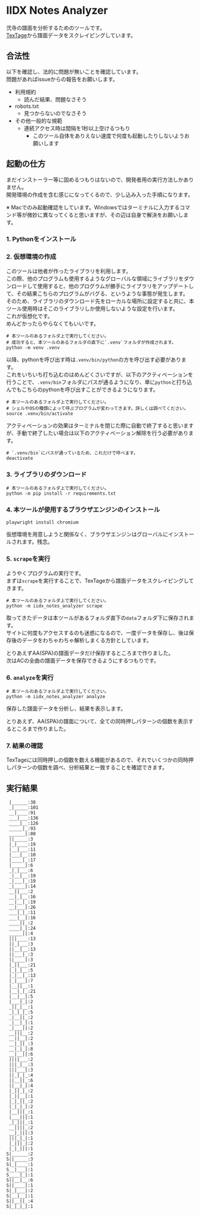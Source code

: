 # IIDX Notes Analyzer

弐寺の譜面を分析するためのツールです。\
[TexTage](https://textage.cc)から譜面データをスクレイピングしています。

## 合法性

以下を確認し、法的に問題が無いことを確認しています。\
問題があればissueからの報告をお願いします。

- 利用規約
    - 読んだ結果、問題なさそう
- robots.txt
    - 見つからないのでなさそう
- その他一般的な規範
    - 連続アクセス時は間隔を1秒以上空けるつもり
        - このツール自体をありえない速度で何度も起動したりしないようお願いします

## 起動の仕方

まだインストーラー等に固めるつもりはないので、開発者用の実行方法しかありません。\
開発環境の作成を含む感じになってくるので、少し込み入った手順になります。

※ Macでのみ起動確認をしています。Windowsではターミナルに入力するコマンド等が微妙に異なってくると思いますが、その辺は自身で解決をお願いします。

### 1. Pythonをインストール

### 2. 仮想環境の作成

このツールは他者が作ったライブラリを利用します。\
この際、他のプログラムも使用するようなグローバルな領域にライブラリをダウンロードして使用すると、他のプログラムが勝手にライブラリをアップデートして、その結果こちらのプログラムがバグる、というような事態が発生します。\
そのため、ライブラリのダウンロード先をローカルな場所に設定すると共に、本ツール使用時はそこのライブラリしか使用しないような設定を行います。\
これが仮想化です。\
めんどかったらやらなくてもいいです。

```console
# 本ツールのあるフォルダ上で実行してください。
# 成功すると、本ツールのあるフォルダの直下に`.venv`フォルダが作成されます。
python -m venv .venv
```

以降、pythonを呼び出す時は`.venv/bin/python`の方を呼び出す必要があります。\
これをいちいち打ち込むのはめんどくさいですが、以下のアクティベーションを行うことで、`.venv/bin`フォルダにパスが通るようになり、単に`python`と打ち込んでもこちらのpythonを呼び出すことができるようになります。

```console
# 本ツールのあるフォルダ上で実行してください。
# シェルやOSの種類によって呼ぶプログラムが変わってきます。詳しくは調べてください。
source .venv/bin/activate
```

アクティベーションの効果はターミナルを閉じた際に自動で終了すると思いますが、手動で終了したい場合は以下のアクティベーション解除を行う必要があります。

```console
# `.venv/bin`にパスが通っているため、これだけで呼べます。
deactivate
```

### 3. ライブラリのダウンロード

```console
# 本ツールのあるフォルダ上で実行してください。
python -m pip install -r requirements.txt
```

### 4. 本ツールが使用するブラウザエンジンのインストール

```console
playwright install chromium
```

仮想環境を用意しようと関係なく、ブラウザエンジンはグローバルにインストールされます。残念。

### 5. `scrape`を実行

ようやくプログラムの実行です。\
まずは`scrape`を実行することで、TexTageから譜面データをスクレイピングしてきます。

```console
# 本ツールのあるフォルダ上で実行してください。
python -m iidx_notes_analyzer scrape
```

取ってきたデータは本ツールがあるフォルダ直下の`data`フォルダ下に保存されます。\
サイトに何度もアクセスするのも迷惑になるので、一度データを保存し、後は保存後のデータをわちゃわちゃ解析しまくる方針としています。

とりあえずAA(SPA)の譜面データだけ保存するところまで作りました。\
次はACの全曲の譜面データを保存できるようにするつもりです。

### 6. `analyze`を実行

```console
# 本ツールのあるフォルダ上で実行してください。
python -m iidx_notes_analyzer analyze
```

保存した譜面データを分析し、結果を表示します。

とりあえず、AA(SPA)の譜面について、全ての同時押しパターンの個数を表示するところまで作りました。

### 7. 結果の確認

TexTageには同時押しの個数を数える機能があるので、それでいくつかの同時押しパターンの個数を調べ、分析結果と一致することを確認できます。

## 実行結果

```
 |______:38
 _|_____:101
 __|____:91
 ___|___:136
 ____|__:126
 _____|_:93
 ______|:80
 ||_____:3
 |_|____:19
 |__|___:11
 |___|__:10
 |____|_:17
 |_____|:6
 _|_|___:6
 _|__|__:19
 _|___|_:19
 _|____|:14
 __||___:2
 __|_|__:16
 __|__|_:19
 __|___|:26
 ___|_|_:11
 ___|__|:16
 ____||_:2
 ____|_|:24
 _____||:4
 |||____:13
 ||_|___:3
 ||__|__:13
 ||___|_:3
 ||____|:3
 |_||___:21
 |_|_|__:5
 |_|__|_:13
 |_|___|:7
 |__||__:1
 |__|_|_:21
 |__|__|:5
 |___|_|:2
 _||_|__:1
 _|_|_|_:5
 _|__||_:2
 _|__|_|:1
 _|___||:2
 __|||__:2
 __||__|:2
 __|_||_:3
 __|_|_|:8
 __|__||:6
 ||||___:2
 |||_|__:3
 |||___|:3
 ||_|_|_:4
 ||__||_:6
 ||__|_|:4
 |_||_|_:2
 |_||__|:1
 |_|_||_:2
 |_|_|_|:2
 |__|||_:1
 |___|||:1
 _|_|||_:1
 __||||_:2
 __|_|||:3
 |||_|_|:1
 |_|||_|:2
 |_|_|||:1
S|______:2
S||_____:3
S|_|____:1
S__|___|:1
S____|_|:1
S||__|__:6
S||____|:1
S|_|___|:2
S|__|__|:1
S||__||_:4
S|_|_|_|:1
```
